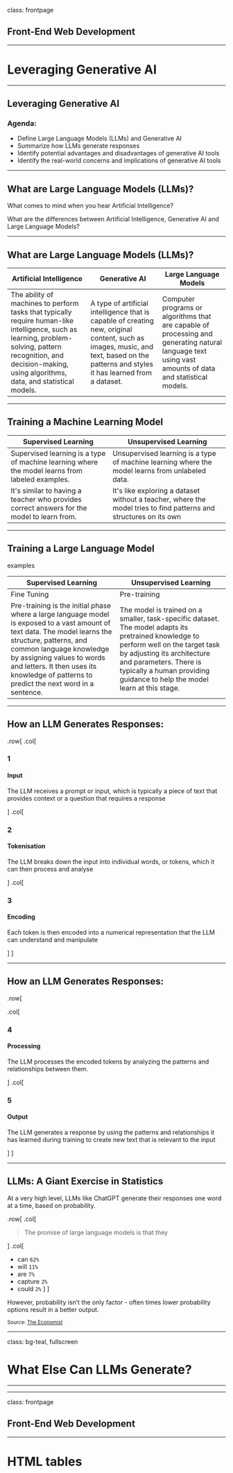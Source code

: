 class: frontpage

<div>
  <h2>Front-End Web Development</h2>
  <hr/>
  <h1>Leveraging Generative AI</h1>
</div>

---

## Leveraging Generative AI

### Agenda:

- Define Large Language Models (LLMs) and Generative AI
- Summarize how LLMs generate responses
- Identify potential advantages and disadvantages of generative AI tools
- Identify the real-world concerns and implications of generative AI tools

---

## What are Large Language Models (LLMs)?

What comes to mind when you hear Artificial Intelligence?

What are the differences between Artificial Intelligence, Generative AI and Large Language Models?

---

## What are Large Language Models (LLMs)?

| Artificial Intelligence                                                                                                                                                                                               | Generative AI                                                                                                                                                                         | Large Language Models                                                                                                                                  |
| --------------------------------------------------------------------------------------------------------------------------------------------------------------------------------------------------------------------- | ------------------------------------------------------------------------------------------------------------------------------------------------------------------------------------- | ------------------------------------------------------------------------------------------------------------------------------------------------------ |
| The ability of machines to perform tasks that typically require human-like intelligence, such as learning, problem-solving, pattern recognition, and decision-making, using algorithms, data, and statistical models. | A type of artificial intelligence that is capable of creating new, original content, such as images, music, and text, based on the patterns and styles it has learned from a dataset. | Computer programs or algorithms that are capable of processing and generating natural language text using vast amounts of data and statistical models. |

---

## Training a Machine Learning Model

| Supervised Learning                                                                             | Unsupervised Learning                                                                                             |
| ----------------------------------------------------------------------------------------------- | ----------------------------------------------------------------------------------------------------------------- |
| Supervised learning is a type of machine learning where the model learns from labeled examples. | Unsupervised learning is a type of machine learning where the model learns from unlabeled data.                   |
| It's similar to having a teacher who provides correct answers for the model to learn from.      | It's like exploring a dataset without a teacher, where the model tries to find patterns and structures on its own |

---

## Training a Large Language Model

examples

| Supervised Learning                                                                                                                                                                                                                                                                                       | Unsupervised Learning                                                                                                                                                                                                                                                     |
| --------------------------------------------------------------------------------------------------------------------------------------------------------------------------------------------------------------------------------------------------------------------------------------------------------- | ------------------------------------------------------------------------------------------------------------------------------------------------------------------------------------------------------------------------------------------------------------------------- |
| Fine Tuning                                                                                                                                                                                                                                                                                               | Pre-training                                                                                                                                                                                                                                                              |
| Pre-training is the initial phase where a large language model is exposed to a vast amount of text data. The model learns the structure, patterns, and common language knowledge by assigning values to words and letters. It then uses its knowledge of patterns to predict the next word in a sentence. | The model is trained on a smaller, task-specific dataset. The model adapts its pretrained knowledge to perform well on the target task by adjusting its architecture and parameters. There is typically a human providing guidance to help the model learn at this stage. |

---

## How an LLM Generates Responses:

.row[
.col[

### 1

#### Input

The LLM receives a prompt or input, which is typically a piece of text that provides context or a question that requires a response

]
.col[

### 2

#### Tokenisation

The LLM breaks down the input into individual words, or tokens, which it can then process and analyse

]
.col[

### 3

#### Encoding

Each token is then encoded into a numerical representation that the LLM can understand and manipulate

]
]

---

## How an LLM Generates Responses:

.row[

.col[

### 4

#### Processing

The LLM processes the encoded tokens by analyzing the patterns and relationships between them.

]
.col[

### 5

#### Output

The LLM generates a response by using the patterns and relationships it has learned during training to create new text that is relevant to the input

]
]

---

## LLMs: A Giant Exercise in Statistics

At a very high level, LLMs like ChatGPT generate their responses one word at a time, based on probability.

.row[
.col[

> The promise of large language models is that they

]
.col[

- can `62%`
- will `11%`
- are `7%`
- capture `2%`
- could `2%`
  ]
  ]

However, probability isn’t the only factor - often times lower probability options result in a better output.

<small> Source: [The Economist](https://www.economist.com/interactive/science-and-technology/2023/04/22/large-creative-ai-models-will-transform-how-we-live-and-work)</small>

---

class: bg-teal, fullscreen

# What Else Can LLMs Generate?

---

---

class: frontpage

<div>
  <h2>Front-End Web Development</h2>
  <hr/>
  <h1>HTML tables</h1>
</div>

